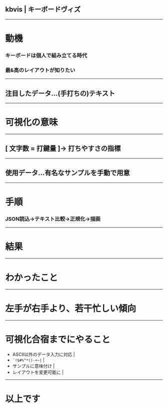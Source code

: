 ## kbvis | キーボードヴィズ

---
# 動機
### キーボードは個人で組み立てる時代
### 最&高のレイアウトが知りたい

---
## 注目したデータ...(手打ちの)テキスト

---
# 可視化の意味

---
## [ 文字数 = 打鍵量 ]→ 打ちやすさの指標

---
## 使用データ...有名なサンプルを手動で用意

---
# 手順
### JSON読込→テキスト比較→正規化→描画

---
# 結果

---
# わかったこと

---
# 左手が右手より、若干忙しい傾向

---
# 可視化合宿までにやること
- ASCII以外のデータ入力に対応 |
- `` `!$#%^*()-+~| `` |
- サンプルに意味付け |
- レイアウトを変更可能に |

---
# 以上です
